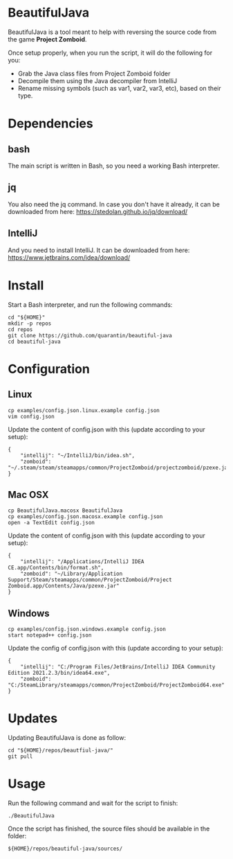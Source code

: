 # BeautifulJava
BeautifulJava is a tool meant to help with reversing the source code from the game **Project Zomboid**.

Once setup properly, when you run the script, it will do the following for you:
- Grab the Java class files from Project Zomboid folder
- Decompile them using the Java decompiler from IntelliJ
- Rename missing symbols (such as var1, var2, var3, etc), based on their type.

# Dependencies
## bash
The main script is written in Bash, so you need a working Bash interpreter.

## jq
You also need the jq command. In case you don't have it already, it can be downloaded from here: https://stedolan.github.io/jq/download/

## IntelliJ
And you need to install IntelliJ. It can be downloaded from here: https://www.jetbrains.com/idea/download/

# Install
Start a Bash interpreter, and run the following commands:

	cd "${HOME}"
	mkdir -p repos
	cd repos
	git clone https://github.com/quarantin/beautiful-java
	cd beautiful-java

# Configuration
## Linux
	cp examples/config.json.linux.example config.json
	vim config.json
Update the content of config.json with this (update according to your setup):

	{
		"intellij": "~/IntelliJ/bin/idea.sh",
		"zomboid": "~/.steam/steam/steamapps/common/ProjectZomboid/projectzomboid/pzexe.jar"
	}

## Mac OSX
	cp BeautifulJava.macosx BeautifulJava
	cp examples/config.json.macosx.example config.json
	open -a TextEdit config.json
Update the content of config.json with this (update according to your setup):

	{
		"intellij": "/Applications/IntelliJ IDEA CE.app/Contents/bin/format.sh",
		"zomboid": "~/Library/Application Support/Steam/steamapps/common/ProjectZomboid/Project Zomboid.app/Contents/Java/pzexe.jar"
	}

## Windows
	cp examples/config.json.windows.example config.json
	start notepad++ config.json
Update the config of config.json with this (update according to your setup):

	{
		"intellij": "C:/Program Files/JetBrains/IntelliJ IDEA Community Edition 2021.2.3/bin/idea64.exe",
		"zomboid": "C:/SteamLibrary/steamapps/common/ProjectZomboid/ProjectZomboid64.exe"
	}

# Updates
Updating BeautifulJava is done as follow:

	cd "${HOME}/repos/beautfiul-java/"
	git pull

# Usage
Run the following command and wait for the script to finish:

	./BeautifulJava
Once the script has finished, the source files should be available in the folder:

	${HOME}/repos/beautiful-java/sources/
